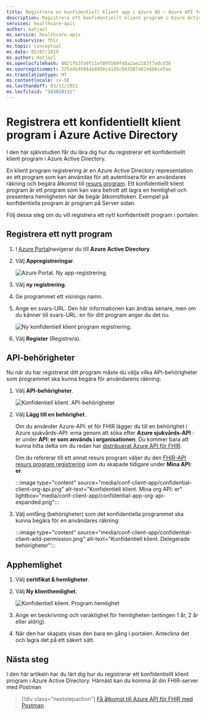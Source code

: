 ```yaml
---
title: Registrera en konfidentiell klient app i Azure AD – Azure API för FHIR
description: Registrera ett konfidentiellt klient program i Azure Active Directory som autentiseras för en användares räkning och begär åtkomst till resurs program.
services: healthcare-apis
author: matjazl
ms.service: healthcare-apis
ms.subservice: fhir
ms.topic: conceptual
ms.date: 02/07/2019
ms.author: matjazl
ms.openlocfilehash: 8021fb3fa9f11ef895569f48a2ae21b3f7adcd36
ms.sourcegitcommit: 225e4b45844e845bc41d5c043587a61e6b6ce5ae
ms.translationtype: MT
ms.contentlocale: sv-SE
ms.lasthandoff: 03/11/2021
ms.locfileid: "103020131"
---
```

# <a name="register-a-confidential-client-application-in-azure-active-directory"></a>Registrera ett konfidentiellt klient program i Azure Active Directory

I den här självstudien får du lära dig hur du registrerar ett konfidentiellt klient program i Azure Active Directory. 

En klient program registrering är en Azure Active Directory representation av ett program som kan användas för att autentisera för en användares räkning och begära åtkomst till [resurs program](register-resource-azure-ad-client-app.md). Ett konfidentiellt klient program är ett program som kan vara betrott att lagra en hemlighet och presentera hemligheten när de begär åtkomsttoken. Exempel på konfidentiella program är program på Server sidan.

Följ dessa steg om du vill registrera ett nytt konfidentiellt program i portalen.

## <a name="register-a-new-application"></a>Registrera ett nytt program

1. I [Azure Portal](https://portal.azure.com)navigerar du till **Azure Active Directory**.

1. Välj **Appregistreringar**.

    ![Azure Portal. Ny app-registrering.](media/how-to-aad/portal-aad-new-app-registration.png)

1. Välj **ny registrering**.

1. Ge programmet ett visnings namn.

1. Ange en svars-URL. Den här informationen kan ändras senare, men om du känner till svars-URL: en för ditt program anger du det nu.

    ![Ny konfidentiell klient program registrering.](media/how-to-aad/portal-aad-register-new-app-registration-CONF-CLIENT.png)
1. Välj **Register** (Registrera).

## <a name="api-permissions"></a>API-behörigheter

Nu när du har registrerat ditt program måste du välja vilka API-behörigheter som programmet ska kunna begära för användarens räkning:

1. Välj **API-behörigheter**.

    ![Konfidentiell klient. API-behörigheter](media/how-to-aad/portal-aad-register-new-app-registration-CONF-CLIENT-API-Permissions.png)

1. Välj **Lägg till en behörighet**.

    Om du använder Azure-API: et för FHIR lägger du till en behörighet i Azure sjukvårds-API: erna genom att söka efter **Azure sjukvårds-API** : er under **API: er som används i organisationen**. Du kommer bara att kunna hitta detta om du redan har [distribuerat Azure API för FHIR](fhir-paas-powershell-quickstart.md).

    Om du refererar till ett annat resurs program väljer du den [FHIR-API resurs program registrering](register-resource-azure-ad-client-app.md) som du skapade tidigare under **Mina API: er**.


    :::image type="content" source="media/conf-client-app/confidential-client-org-api.png" alt-text="Konfidentiell klient. Mina org API: er" lightbox="media/conf-client-app/confidential-app-org-api-expanded.png":::
    

3. Välj omfång (behörigheter) som det konfidentiella programmet ska kunna begära för en användares räkning:

    :::image type="content" source="media/conf-client-app/confidential-client-add-permission.png" alt-text="Konfidentiell klient. Delegerade behörigheter":::

## <a name="application-secret"></a>Apphemlighet

1. Välj **certifikat & hemligheter**.
1. Välj **Ny klienthemlighet**. 

    ![Konfidentiell klient. Program hemlighet](media/how-to-aad/portal-aad-register-new-app-registration-CONF-CLIENT-SECRET.png)

2. Ange en beskrivning och varaktighet för hemligheten (antingen 1 år, 2 år eller aldrig).

3. När den har skapats visas den bara en gång i portalen. Anteckna det och lagra det på ett säkert sätt.

## <a name="next-steps"></a>Nästa steg

I den här artikeln har du lärt dig hur du registrerar ett konfidentiellt klient program i Azure Active Directory. Härnäst kan du komma åt din FHIR-server med Postman
 
>[!div class="nextstepaction"]
>[Få åtkomst till Azure API för FHIR med Postman](access-fhir-postman-tutorial.md)
